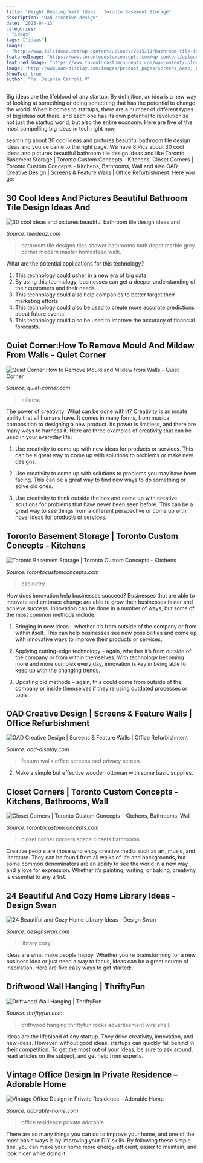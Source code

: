 ```yaml
---
title: "Weight Bearing Wall Ideas : Toronto Basement Storage"
description: "Oad creative design"
date: "2023-04-13"
categories:
- "ideas"
tags: ["ideas"]
images:
- "http://www.tileideaz.com/wp-content/uploads/2015/11/bathroom-tile-ideas-for-small-bathrooms.jpg"
featuredImage: "https://www.torontocustomconcepts.com/wp-content/uploads/2014/11/ClosetIdeasCornerSpace.jpg"
featured_image: "https://www.torontocustomconcepts.com/wp-content/uploads/2014/11/ClosetIdeasCornerSpace.jpg"
image: "http://www.oad-display.com/images/product_pages/Screens_&amp;_Feature_Walls/large/Curved_Office_Privacy_Screen.jpg"
ShowToc: true
author: "Ms. Delphia Carroll V"
---
```



Big ideas are the lifeblood of any startup. By definition, an idea is a new way of looking at something or doing something that has the potential to change the world. When it comes to startups, there are a number of different types of big ideas out there, and each one has its own potential to revolutionize not just the startup world, but also the entire economy. Here are five of the most compelling big ideas in tech right now.

	

		
searching about 30 cool ideas and pictures beautiful bathroom tile design ideas and you've came to the right page. We have 8 Pics about 30 cool ideas and pictures beautiful bathroom tile design ideas and like Toronto Basement Storage | Toronto Custom Concepts - Kitchens, Closet Corners | Toronto Custom Concepts - Kitchens, Bathrooms, Wall and also OAD Creative Design | Screens &amp; Feature Walls | Office Refurbishment. Here you go:
		
    
## 30 Cool Ideas And Pictures Beautiful Bathroom Tile Design Ideas And

<img loading=lazy src="http://www.tileideaz.com/wp-content/uploads/2015/11/bathroom-tile-ideas-for-small-bathrooms.jpg" onerror="this.onerror=null;this.src='https://tse1.mm.bing.net/th?id=OIP.4ZwJy4Tp9-WatTTEVfNsugHaJ4&amp;pid=15.1';" alt="30 cool ideas and pictures beautiful bathroom tile design ideas and">

_Source: tileideaz.com_

>bathroom tile designs tiles shower bathrooms bath depot marble grey corner modern master homesfeed walk. 

	

What are the potential applications for this technology?
1. This technology could usher in a new era of big data. 
2. By using this technology, businesses can get a deeper understanding of their customers and their needs. 
3. This technology could also help companies to better target their marketing efforts. 
4. This technology could also be used to create more accurate predictions about future events. 
5. This technology could also be used to improve the accuracy of financial forecasts.

    
## Quiet Corner:How To Remove Mould And Mildew From Walls - Quiet Corner

<img loading=lazy src="https://i1.wp.com/quiet-corner.com/wp-content/uploads/2016/07/rjzrj.jpg?fit=768%2C1061&amp;ssl=1" onerror="this.onerror=null;this.src='https://tse1.mm.bing.net/th?id=OIP.VFd3WaXrNFtQB7SHrc0TcQHaKO&amp;pid=15.1';" alt="Quiet Corner:How to Remove Mould and Mildew from Walls - Quiet Corner">

_Source: quiet-corner.com_

>mildew. 

	

The power of creativity: What can be done with it?
Creativity is an innate ability that all humans have. It comes in many forms, from musical composition to designing a new product. Its power is limitless, and there are many ways to harness it. Here are three examples of creativity that can be used in your everyday life:
1. Use creativity to come up with new ideas for products or services. This can be a great way to come up with solutions to problems or make new designs.

2. Use creativity to come up with solutions to problems you may have been facing. This can be a great way to find new ways to do something or solve old ones.

3. Use creativity to think outside the box and come up with creative solutions for problems that have never been seen before. This can be a great way to see things from a different perspective or come up with novel ideas for products or services.

    
## Toronto Basement Storage | Toronto Custom Concepts - Kitchens

<img loading=lazy src="https://www.torontocustomconcepts.com/wp-content/uploads/2016/02/TorontoStorageSystem.jpg" onerror="this.onerror=null;this.src='https://tse3.mm.bing.net/th?id=OIP.rd1-DXZuFxM4NrlGP9YWIwHaHM&amp;pid=15.1';" alt="Toronto Basement Storage | Toronto Custom Concepts - Kitchens">

_Source: torontocustomconcepts.com_

>cabinetry. 

	

How does innovation help businesses succeed?
Businesses that are able to innovate and embrace change are able to grow their businesses faster and achieve success. Innovation can be done in a number of ways, but some of the most common methods include:
1. Bringing in new ideas – whether it’s from outside of the company or from within itself. This can help businesses see new possibilities and come up with innovative ways to improve their products or services.

2. Applying cutting-edge technology – again, whether it’s from outside of the company or from within themselves. With technology becoming more and more complex every day, innovation is key in being able to keep up with the changing trends.

3. Updating old methods – again, this could come from outside of the company or inside themselves if they’re using outdated processes or tools.

    
## OAD Creative Design | Screens &amp; Feature Walls | Office Refurbishment

<img loading=lazy src="http://www.oad-display.com/images/product_pages/Screens_&amp;_Feature_Walls/large/Curved_Office_Privacy_Screen.jpg" onerror="this.onerror=null;this.src='https://tse2.mm.bing.net/th?id=OIP.2UhwAdSbQ95M-4nHrAuTFQHaFj&amp;pid=15.1';" alt="OAD Creative Design | Screens &amp; Feature Walls | Office Refurbishment">

_Source: oad-display.com_

>feature walls office screens oad privacy screen. 

	

2. Make a simple but effective wooden ottoman with some basic supplies.

    
## Closet Corners | Toronto Custom Concepts - Kitchens, Bathrooms, Wall

<img loading=lazy src="https://www.torontocustomconcepts.com/wp-content/uploads/2014/11/ClosetIdeasCornerSpace.jpg" onerror="this.onerror=null;this.src='https://tse4.mm.bing.net/th?id=OIP.HYWqKHEr8v6X2ACNMzbyYwHaIq&amp;pid=15.1';" alt="Closet Corners | Toronto Custom Concepts - Kitchens, Bathrooms, Wall">

_Source: torontocustomconcepts.com_

>closet corner corners space closets bathrooms. 

	

Creative people are those who enjoy creative media such as art, music, and literature. They can be found from all walks of life and backgrounds, but some common denominators are an ability to see the world in a new way and a love for expression. Whether it’s painting, writing, or baking, creativity is essential to any artist.

    
## 24 Beautiful And Cozy Home Library Ideas - Design Swan

<img loading=lazy src="https://img.designswan.com/2012/07/library/24.jpg" onerror="this.onerror=null;this.src='https://tse3.mm.bing.net/th?id=OIP.F2CVcYkw_KfXAHLitvAt4wHaJg&amp;pid=15.1';" alt="24 Beautiful and Cozy Home Library Ideas - Design Swan">

_Source: designswan.com_

>library cozy. 

	

Ideas are what make people happy. Whether you're brainstorming for a new business idea or just need a way to focus, ideas can be a great source of inspiration. Here are five easy ways to get started: 

    
## Driftwood Wall Hanging | ThriftyFun

<img loading=lazy src="https://img.thrfun.com/img/016/204/driftwood_wall_hanging_3_x1.jpg" onerror="this.onerror=null;this.src='https://tse2.mm.bing.net/th?id=OIP.TsubNq_FhwYGTWhTzEEMzwHaKc&amp;pid=15.1';" alt="Driftwood Wall Hanging | ThriftyFun">

_Source: thriftyfun.com_

>driftwood hanging thriftyfun rocks advertisement wire shell. 

	

Ideas are the lifeblood of any startup. They drive creativity, innovation, and new ideas. However, without good ideas, startups can quickly fall behind in their competition. To get the most out of your ideas, be sure to ask around, read articles on the subject, and get help from experts.

    
## Vintage Office Design In Private Residence – Adorable Home

<img loading=lazy src="https://adorable-home.com/wp-content/gallery/vintage-office-design-in-private-residence/vintage-office-design-6.jpg" onerror="this.onerror=null;this.src='https://tse1.mm.bing.net/th?id=OIP.5erjGh6R8krsmjNzgGayrQHaJ4&amp;pid=15.1';" alt="Vintage Office Design in Private Residence – Adorable Home">

_Source: adorable-home.com_

>office residence private adorable. 

	

There are so many things you can do to improve your home, and one of the most basic ways is by improving your DIY skills. By following these simple tips, you can make your home more energy-efficient, easier to maintain, and look nicer while doing it.

